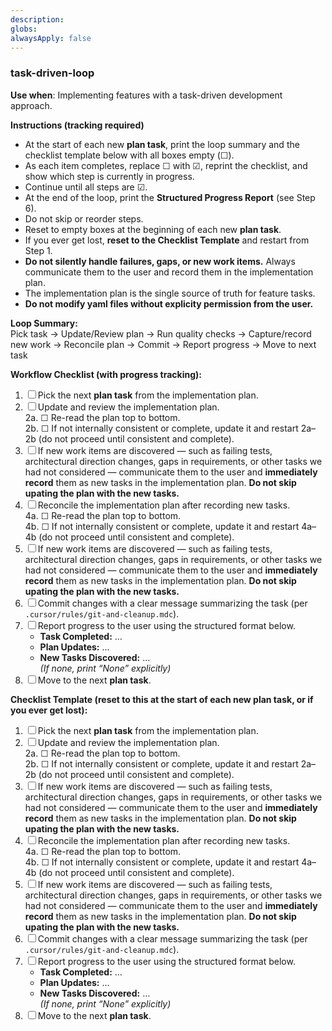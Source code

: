 ```yaml
---
description:
globs:
alwaysApply: false
---
```

### task-driven-loop
**Use when**: Implementing features with a task-driven development approach.

**Instructions (tracking required)**
- At the start of each new **plan task**, print the loop summary and the checklist template below with all boxes empty (☐).
- As each item completes, replace ☐ with ☑, reprint the checklist, and show which step is currently in progress.
- Continue until all steps are ☑.
- At the end of the loop, print the **Structured Progress Report** (see Step 6).
- Do not skip or reorder steps.
- Reset to empty boxes at the beginning of each new **plan task**.
- If you ever get lost, **reset to the Checklist Template** and restart from Step 1.
- **Do not silently handle failures, gaps, or new work items.** Always communicate them to the user and record them in the implementation plan.
- The implementation plan is the single source of truth for feature tasks.
- **Do not modify yaml files without explicity permission from the user.**

**Loop Summary:**  
Pick task → Update/Review plan → Run quality checks → Capture/record new work → Reconcile plan → Commit → Report progress → Move to next task

**Workflow Checklist (with progress tracking):**  
1. ☐ Pick the next **plan task** from the implementation plan.  
2. ☐ Update and review the implementation plan.  
2a. ☐ Re-read the plan top to bottom.  
2b. ☐ If not internally consistent or complete, update it and restart 2a–2b (do not proceed until consistent and complete).  
3. ☐ If new work items are discovered — such as failing tests, architectural direction changes, gaps in requirements, or other tasks we had not considered — communicate them to the user and **immediately record** them as new tasks in the implementation plan. **Do not skip upating the plan with the new tasks.**
4. ☐ Reconcile the implementation plan after recording new tasks.  
4a. ☐ Re-read the plan top to bottom.  
4b. ☐ If not internally consistent or complete, update it and restart 4a–4b (do not proceed until consistent and complete).  
5. ☐ If new work items are discovered — such as failing tests, architectural direction changes, gaps in requirements, or other tasks we had not considered — communicate them to the user and **immediately record** them as new tasks in the implementation plan. **Do not skip upating the plan with the new tasks.**
6. ☐ Commit changes with a clear message summarizing the task (per `.cursor/rules/git-and-cleanup.mdc`).  
7. ☐ Report progress to the user using the structured format below.  
   - **Task Completed:** …  
   - **Plan Updates:** …  
   - **New Tasks Discovered:** …  
   *(If none, print “None” explicitly)*  
8. ☐ Move to the next **plan task**.  

**Checklist Template (reset to this at the start of each new plan task, or if you ever get lost):**  
1. ☐ Pick the next **plan task** from the implementation plan.  
2. ☐ Update and review the implementation plan.  
2a. ☐ Re-read the plan top to bottom.  
2b. ☐ If not internally consistent or complete, update it and restart 2a–2b (do not proceed until consistent and complete).  
3. ☐ If new work items are discovered — such as failing tests, architectural direction changes, gaps in requirements, or other tasks we had not considered — communicate them to the user and **immediately record** them as new tasks in the implementation plan. **Do not skip upating the plan with the new tasks.**
4. ☐ Reconcile the implementation plan after recording new tasks.  
4a. ☐ Re-read the plan top to bottom.  
4b. ☐ If not internally consistent or complete, update it and restart 4a–4b (do not proceed until consistent and complete).  
5. ☐ If new work items are discovered — such as failing tests, architectural direction changes, gaps in requirements, or other tasks we had not considered — communicate them to the user and **immediately record** them as new tasks in the implementation plan. **Do not skip upating the plan with the new tasks.**
6. ☐ Commit changes with a clear message summarizing the task (per `.cursor/rules/git-and-cleanup.mdc`).  
7. ☐ Report progress to the user using the structured format below.  
   - **Task Completed:** …  
   - **Plan Updates:** …  
   - **New Tasks Discovered:** …  
   *(If none, print “None” explicitly)*  
8. ☐ Move to the next **plan task**.  

